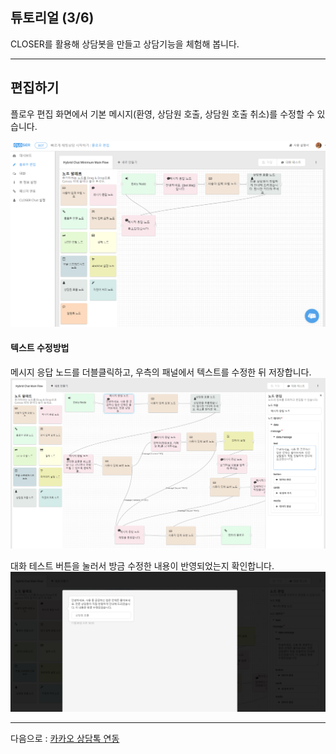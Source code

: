 ## 튜토리얼 \(3/6\)

CLOSER를 활용해 상담봇을 만들고 상담기능을 체험해 봅니다.

---

## 

## 편집하기

플로우 편집 화면에서 기본 메시지\(환영, 상담원 호출, 상담원 호출 취소\)를 수정할 수 있습니다.

![](/assets/builder_cs_lite_template_edit.png)

#### 텍스트 수정방법

메시지 응답 노드를 더블클릭하고, 우측의 패널에서 텍스트를 수정한 뒤 저장합니다.![](/assets/builder_tutorial_update_node.png)

대화 테스트 버튼을 눌러서 방금 수정한 내용이 반영되었는지 확인합니다.![](/assets/builder_tutorial_testing.png)

---

다음으로 : [카카오 상담톡 연동](/tutorial/ce74-ce74-c624-c0c1-b2f4-d1a1-c5f0-b3d9.md)


